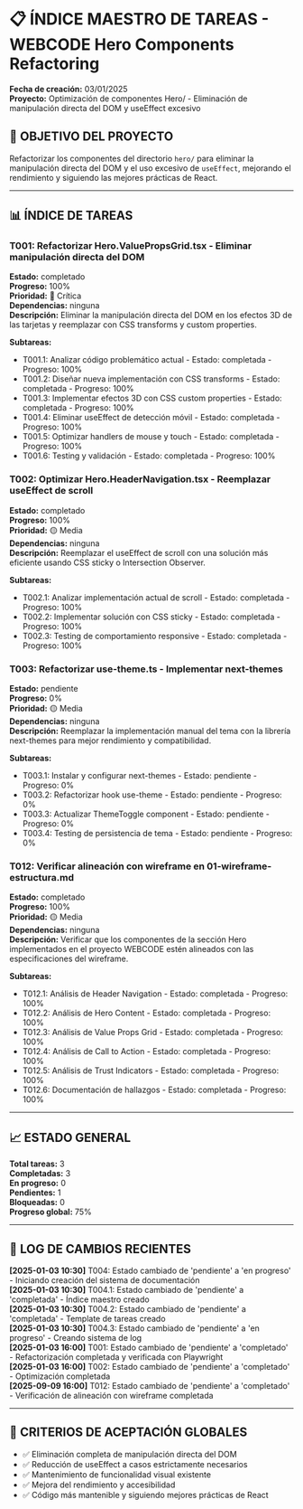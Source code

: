 # 📋 ÍNDICE MAESTRO DE TAREAS - WEBCODE Hero Components Refactoring

**Fecha de creación:** 03/01/2025  
**Proyecto:** Optimización de componentes Hero/ - Eliminación de manipulación directa del DOM y useEffect excesivo

## 🎯 OBJETIVO DEL PROYECTO

Refactorizar los componentes del directorio `hero/` para eliminar la manipulación directa del DOM y el uso excesivo de `useEffect`, mejorando el rendimiento y siguiendo las mejores prácticas de React.

---

## 📊 ÍNDICE DE TAREAS

### T001: Refactorizar Hero.ValuePropsGrid.tsx - Eliminar manipulación directa del DOM

**Estado:** completado  
**Progreso:** 100%  
**Prioridad:** 🔴 Crítica  
**Dependencias:** ninguna  
**Descripción:** Eliminar la manipulación directa del DOM en los efectos 3D de las tarjetas y reemplazar con CSS transforms y custom properties.

**Subtareas:**

- T001.1: Analizar código problemático actual - Estado: completada - Progreso: 100%
- T001.2: Diseñar nueva implementación con CSS transforms - Estado: completada - Progreso: 100%
- T001.3: Implementar efectos 3D con CSS custom properties - Estado: completada - Progreso: 100%
- T001.4: Eliminar useEffect de detección móvil - Estado: completada - Progreso: 100%
- T001.5: Optimizar handlers de mouse y touch - Estado: completada - Progreso: 100%
- T001.6: Testing y validación - Estado: completada - Progreso: 100%

### T002: Optimizar Hero.HeaderNavigation.tsx - Reemplazar useEffect de scroll

**Estado:** completado  
**Progreso:** 100%  
**Prioridad:** 🟡 Media  
**Dependencias:** ninguna  
**Descripción:** Reemplazar el useEffect de scroll con una solución más eficiente usando CSS sticky o Intersection Observer.

**Subtareas:**

- T002.1: Analizar implementación actual de scroll - Estado: completada - Progreso: 100%
- T002.2: Implementar solución con CSS sticky - Estado: completada - Progreso: 100%
- T002.3: Testing de comportamiento responsive - Estado: completada - Progreso: 100%

### T003: Refactorizar use-theme.ts - Implementar next-themes

**Estado:** pendiente  
**Progreso:** 0%  
**Prioridad:** 🟡 Media  
**Dependencias:** ninguna  
**Descripción:** Reemplazar la implementación manual del tema con la librería next-themes para mejor rendimiento y compatibilidad.

**Subtareas:**

- T003.1: Instalar y configurar next-themes - Estado: pendiente - Progreso: 0%
- T003.2: Refactorizar hook use-theme - Estado: pendiente - Progreso: 0%
- T003.3: Actualizar ThemeToggle component - Estado: pendiente - Progreso: 0%
- T003.4: Testing de persistencia de tema - Estado: pendiente - Progreso: 0%

### T012: Verificar alineación con wireframe en 01-wireframe-estructura.md

**Estado:** completado  
**Progreso:** 100%  
**Prioridad:** 🟡 Media  
**Dependencias:** ninguna  
**Descripción:** Verificar que los componentes de la sección Hero implementados en el proyecto WEBCODE estén alineados con las especificaciones del wireframe.

**Subtareas:**

- T012.1: Análisis de Header Navigation - Estado: completada - Progreso: 100%
- T012.2: Análisis de Hero Content - Estado: completada - Progreso: 100%
- T012.3: Análisis de Value Props Grid - Estado: completada - Progreso: 100%
- T012.4: Análisis de Call to Action - Estado: completada - Progreso: 100%
- T012.5: Análisis de Trust Indicators - Estado: completada - Progreso: 100%
- T012.6: Documentación de hallazgos - Estado: completada - Progreso: 100%

---

## 📈 ESTADO GENERAL

**Total tareas:** 3  
**Completadas:** 3  
**En progreso:** 0  
**Pendientes:** 1  
**Bloqueadas:** 0  
**Progreso global:** 75%

---

## 🔄 LOG DE CAMBIOS RECIENTES

**[2025-01-03 10:30]** T004: Estado cambiado de 'pendiente' a 'en progreso' - Iniciando creación del sistema de documentación  
**[2025-01-03 10:30]** T004.1: Estado cambiado de 'pendiente' a 'completada' - Índice maestro creado  
**[2025-01-03 10:30]** T004.2: Estado cambiado de 'pendiente' a 'completada' - Template de tareas creado  
**[2025-01-03 10:30]** T004.3: Estado cambiado de 'pendiente' a 'en progreso' - Creando sistema de log  
**[2025-01-03 16:00]** T001: Estado cambiado de 'pendiente' a 'completado' - Refactorización completada y verificada con Playwright  
**[2025-01-03 16:00]** T002: Estado cambiado de 'pendiente' a 'completado' - Optimización completada  
**[2025-09-09 16:00]** T012: Estado cambiado de 'pendiente' a 'completado' - Verificación de alineación con wireframe completada

---

## 🎯 CRITERIOS DE ACEPTACIÓN GLOBALES

- ✅ Eliminación completa de manipulación directa del DOM
- ✅ Reducción de useEffect a casos estrictamente necesarios
- ✅ Mantenimiento de funcionalidad visual existente
- ✅ Mejora del rendimiento y accesibilidad
- ✅ Código más mantenible y siguiendo mejores prácticas de React
